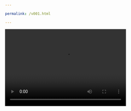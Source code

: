 ```yaml
---

permalink: /v001.html

---
```


<video src="/221288263-1-177_360p.mp4" width="400px" height="255px" controls="controls"></video>
